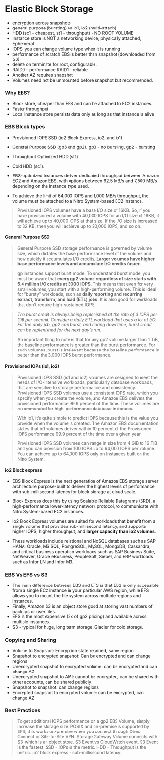 # Elastic Block Storage
- encryption across snapshots
- general purpose (bursting) vs io1, io2 (multi-attach)
- HDD (sc1 - cheapest, st1  - throughput) - NO ROOT VOLUME
- Instance store is NOT a networking device, physically attached, Ephemeral
- IOPS, you can change volume type when it is running
- performance of scratch EBS is better than snapshot (downloaded from S3)
- delete on terminate for root, configurable.
- RAID0 - performance RAID1 - reliable
- Another AZ requires snapshot
- Volumes need not be unmounted before snapshot but recommended.

### Why EBS?
- Block store, cheaper than EFS and can be attached to EC2 instances. 
- Faster throughput
- Local instance store persists data only as long as that instance is alive

### EBS Block types
- Provisioned IOPS SSD (io2 Block Express, io2, and io1)
- General Purpose SSD (gp3 and gp2). gp3 - no bursting, gp2 - bursting
- Throughput Optimized HDD (st1)
- Cold HDD (sc1).

- EBS-optimized instances deliver dedicated throughput between Amazon EC2 and Amazon EBS, with options between 62.5 MB/s and 7,500 MB/s depending on the instance type used. 
- To achieve the limit of 64,000 IOPS and 1,000 MB/s throughput, the volume must be attached to a Nitro System-based EC2 instance.

> Provisioned IOPS volumes have a base I/O size of 16KB. So, if you have provisioned a volume with 40,000 IOPS for an I/O size of 16KB, it will achieve up to 40,000 IOPS at that size. If the I/O size is increased to 32 KB, then you will achieve up to 20,000 IOPS, and so on.

#### General Purpose SSD

> General Purpose SSD storage performance is governed by volume size, which dictates the base performance level of the volume and how quickly it accumulates I/O credits. **Larger volumes have higher base performance levels and accumulate I/O credits faster.**

> gp instances support burst mode. To understand burst mode, you must be aware that **every gp2 volume regardless of size starts with 5.4 million I/O credits at 3000 IOPS**. This means that even for very small volumes, you start with a high-performing volume. This is ideal for “bursty” workloads, such as **daily reporting and recurring extract, transform, and load (ETL) jobs.** It is also good for workloads that don’t require high-sustained IOPS.

> _The burst credit is always being replenished at the rate of 3 IOPS per GiB per second. Consider a daily ETL workload that uses a lot of I/O. For the daily job, gp2 can burst, and during downtime, burst credit can be replenished for the next day’s run._

> An important thing to note is that for any gp2 volume larger than 1 TiB, the baseline performance is greater than the burst performance. For such volumes, burst is irrelevant because the baseline performance is better than the 3,000 IOPS burst performance.

#### Provisioned IOPs (io1, io2)

> Provisioned IOPS SSD (io1 and io2) volumes are designed to meet the needs of I/O-intensive workloads, particularly database workloads, that are sensitive to storage performance and consistency. Provisioned IOPS SSD volumes use a consistent IOPS rate, which you specify when you create the volume, and Amazon EBS delivers the provisioned performance 99.9 percent of the time. These volumes are recommended for high-performance database instances.

> With io1, it’s quite simple to predict IOPS because this is the value you provide when the volume is created. The Amazon EBS documentation states that io1 volumes deliver within 10 percent of the Provisioned IOPS performance 99.9 percent of the time over a given year.

> Provisioned IOPS SSD volumes can range in size from 4 GiB to 16 TiB and you can provision from 100 IOPS up to 64,000 IOPS per volume. You can achieve up to 64,000 IOPS only on Instances built on the Nitro System. 

#### io2 Block express
- EBS Block Express is the next generation of Amazon EBS storage server architecture purpose-built to deliver the highest levels of performance with sub-millisecond latency for block storage at cloud scale. 

- Block Express does this by using Scalable Reliable Datagrams (SRD), a high-performance lower-latency network protocol, to communicate with Nitro System-based EC2 instances.

- io2 Block Express volumes are suited for workloads that benefit from a single volume that provides sub-millisecond latency, and supports higher IOPS, higher throughput, and **larger capacity than io2 volumes**.

- These workloads include relational and NoSQL databases such as SAP HANA, Oracle, MS SQL, PostgreSQL, MySQL, MongoDB, Cassandra, and critical business operation workloads such as SAP Business Suite, NetWeaver, Oracle eBusiness, PeopleSoft, Siebel, and ERP workloads such as Infor LN and Infor M3.

### EBS Vs EFS vs S3
- The main difference between EBS and EFS is that EBS is only accessible from a single EC2 instance in your particular AWS region, while EFS allows you to mount the file system across multiple regions and instances. 
- Finally, Amazon S3 is an object store good at storing vast numbers of backups or user files.
- EFS is the most expensive (3x of gp2 pricing) and available across multiple instances.
- S3 - typical for huge, long term storage. Glacier for cold storage.

### Copying and Sharing

- Volume to Snapshot: Encryption state retained, same region
- Snapshot to encrypted snapshot: Can be encrypted and can change regions
- Unencrypted snapshot to encrypted volume: can be encrypted and can change AZ
- Unencrypted snapshot to AMI: cannot be encrypted, can be shared with other accounts, can be shared publicly
- Snapshot to snapshot: can change regions
- Encrypted snapshot to encrypted volume: can be encrypted, can change AZ

### Best Practices
> To get additional IOPS performance on a gp2 EBS Volume, simply increase the storage size.
> POSIX and on-premise is supported by EFS; this works on-premise when you connect through Direct Connect or Site-to-Site VPN. 
> Storage Gateway Volume connects with S3, which is an object store.
> S3 Event vs CloudWatch event. S3 Event is the fastest.
> SSD - IOPs is the metric. HDD - Throughput is the metric. io2 block express - sub-millisecond latency.

